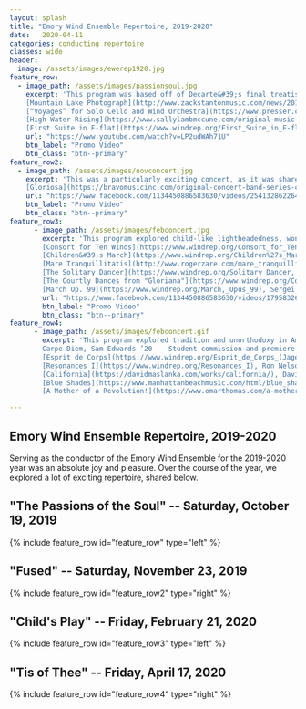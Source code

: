 ```yaml
---
layout: splash
title: "Emory Wind Ensemble Repertoire, 2019-2020"
date:   2020-04-11
categories: conducting repertoire
classes: wide
header:
  image: /assets/images/ewerep1920.jpg
feature_row:
  - image_path: /assets/images/passionsoul.jpg
    excerpt: 'This program was based off of Decarte&#39;s final treatise, "The Passions of the Soul", where he theorizes on the passions, or modern day emotions. <br/><br/> [Joyride](https://www.michaelmarkowski.com/music/joyride/), Michael Markowski <br/>
    [Mountain Lake Photograph](http://www.zackstantonmusic.com/news/2016/5/17/mountain-lake-photograph), Zack Stanton <br/>
    [“Voyages” for Solo Cello and Wind Orchestra](https://www.presser.com/115-40398-voyages.html), Steven Stucky <br/>
    [High Water Rising](https://www.sallylambmccune.com/original-music-pieces/), Sally Lamb McCune <br/>
    [First Suite in E-flat](https://www.windrep.org/First_Suite_in_E-flat), Gustav Holst'
    url: "https://www.youtube.com/watch?v=LP2udWAh71U"
    btn_label: "Promo Video"
    btn_class: "btn--primary"
feature_row2:
  - image_path: /assets/images/novconcert.jpg
    excerpt: 'This was a particularly exciting concert, as it was shared with the Emory University Symphony Orchestra, and a featured component of the [Emory Percussion Symposium](http://emorywindensemble.org/emory-percussion-symposium/). Our repertoire explored the concept of fusion in music, from serialism, quartal, and triadic harmony in the *McTee,* to chant-like melodies and Japanese folk music in the *Ito.*<br/><br/>[Notezart](https://cindymctee.com/notezart_winds.html), Cindy McTee <br/>
    [Gloriosa](https://bravomusicinc.com/original-concert-band-series-c-1_10/gloriosa-symphonic-poem-for-band-complete-p-1929.html), Yashuhide Ito'
    url: "https://www.facebook.com/1134450886583630/videos/2541328622648827/"
    btn_label: "Promo Video"
    btn_class: "btn--primary"
feature_row3:
      - image_path: /assets/images/febconcert.jpg
        excerpt: 'This program explored child-like lightheadedness, wonderment, and unbridled joy. We also explored several non-traditional surprise elements: "surround sound" choir, dance, lighting changes, and interactive audience doodles.  <br/><br/>
        [Consort for Ten Winds](https://www.windrep.org/Consort_for_Ten_Winds), Robert Spittal <br/>
        [Children&#39;s March](https://www.windrep.org/Children%27s_March_(rev_Rogers)), Percy Grainger –– with members of the Emory Choirs <br/>
        [Mare Tranquillitatis](http://www.rogerzare.com/mare_tranquillitatis.htm), Roger Zare<br/>
        [The Solitary Dancer](https://www.windrep.org/Solitary_Dancer,_The), Warren Benson –– Amy Zhang, Dancer <br/>
        [The Courtly Dances from "Gloriana"](https://www.windrep.org/Courtly_Dances,_The), Britten/Bach <br/>
        [March Op. 99](https://www.windrep.org/March,_Opus_99), Sergei Prokofiev/Yoder'
        url: "https://www.facebook.com/1134450886583630/videos/179583260030837/"
        btn_label: "Promo Video"
        btn_class: "btn--primary"
feature_row4:
      - image_path: /assets/images/febconcert.gif
        excerpt: 'This program explored tradition and unorthodoxy in American music for winds. Sadly, due to the COVID-19 pandemic, the concert never took place.<br/><br/>
        Carpe Diem, Sam Edwards ’20 –– Student commission and premiere <br/>
        [Esprit de Corps](https://www.windrep.org/Esprit_de_Corps_(Jager)), Robert Jager <br/>
        [Resonances I](https://www.windrep.org/Resonances_I), Ron Nelson<br/>
        [California](https://davidmaslanka.com/works/california/), David Maslanka <br/>
        [Blue Shades](https://www.manhattanbeachmusic.com/html/blue_shades.html), Frank Ticheli <br/>
        [A Mother of a Revolution!](https://www.omarthomas.com/a-mother-of-a-revolution), Omar Thomas'

---
```

## Emory Wind Ensemble Repertoire, 2019-2020

Serving as the conductor of the Emory Wind Ensemble for the 2019-2020 year was an absolute joy and pleasure. Over the course of the year, we explored a lot of exciting repertoire, shared below.

## "The Passions of the Soul" -- Saturday, October 19, 2019
{% include feature_row id="feature_row" type="left" %}

## "Fused" -- Saturday, November 23, 2019
{% include feature_row id="feature_row2" type="right" %}

## "Child's Play" -- Friday, February 21, 2020
{% include feature_row id="feature_row3" type="left" %}

## "Tis of Thee" -- Friday, April 17, 2020
{% include feature_row id="feature_row4" type="right" %}
